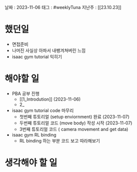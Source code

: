 
날짜 : 2023-11-06
태그 : #weeklyTuna 
지난주 : [[23.10.23]]

# 했던일

- 면접준비
- 나머진 사실상 아파서 내팽겨쳐버린 느낌
- isaac gym tutorial 익히기

# 해야할 일
- PBA 공부 진행
	- [[1_Introdution]]  (2023-11-06)
	- 2_
- isaac gym tutorial code 마무리
	- 첫번째 튜토리얼 (setup enviornment) 완료 (2023-11-07)
	- 두번째 튜토리얼 코드 (move body) 작성 시작 (2023-11-07)
	- 3번째 튜토리얼 코드 ( camera movement and get data)
- isaac gym RL binding
	- RL binding 하는 부분 코드 보고 따라해보기

# 생각해야 할 일



